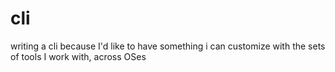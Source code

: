# cli
writing a cli because I'd like to have something i can customize with the sets of tools I work with, across OSes
